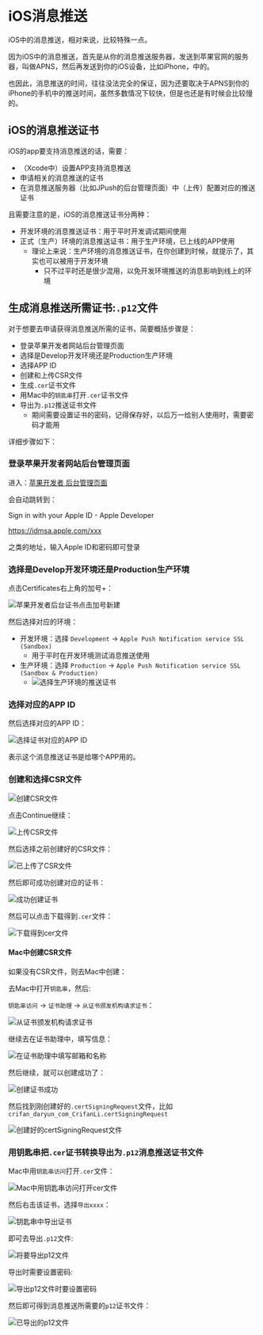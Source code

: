 # iOS消息推送

iOS中的消息推送，相对来说，比较特殊一点。

因为iOS中的消息推送，首先是从你的消息推送服务器，发送到苹果官网的服务器，叫做APNS，然后再发送到你的iOS设备，比如iPhone，中的。

也因此，消息推送的时间，往往没法完全的保证，因为还要取决于APNS到你的iPhone的手机中的推送时间，虽然多数情况下较快，但是也还是有时候会比较慢的。

## iOS的消息推送证书

iOS的app要支持消息推送的话，需要：

* （Xcode中）设置APP支持消息推送
* 申请相关的消息推送的证书
* 在消息推送服务器（比如JPush的后台管理页面）中（上传）配置对应的推送证书

且需要注意的是，iOS的消息推送证书分两种：

* 开发环境的消息推送证书：用于平时开发调试期间使用
* 正式（生产）环境的消息推送证书：用于生产环境，已上线的APP使用
  * 理论上来说：生产环境的消息推送证书，在你创建到时候，就提示了，其实也可以被用于开发环境
    * 只不过平时还是很少混用，以免开发环境推送的消息影响到线上的环境

## 生成消息推送所需证书:`.p12`文件

对于想要去申请获得消息推送所需的证书，简要概括步骤是：

* 登录苹果开发者网站后台管理页面
* 选择是Develop开发环境还是Production生产环境
* 选择APP ID
* 创建和上传CSR文件
* 生成`.cer`证书文件
* 用Mac中的`钥匙串`打开`.cer`证书文件
* 导出为`.p12`推送证书文件
  * 期间需要设置证书的密码，记得保存好，以后万一给别人使用时，需要密码才能用

详细步骤如下：

### 登录苹果开发者网站后台管理页面

进入：[苹果开发者 后台管理页面](https://developer.apple.com/account/)

会自动跳转到：

Sign in with your Apple ID - Apple Developer

https://idmsa.apple.com/xxx

之类的地址，输入Apple ID和密码即可登录

### 选择是Develop开发环境还是Production生产环境

点击Certificates右上角的加号+：

![苹果开发者后台证书点击加号新建](../../../assets/img/apple_developer_certificates_add_create.png)

然后选择对应的环境：

* 开发环境：选择 `Development` -> `Apple Push Notification service SSL (Sandbox)`
  * 用于平时在开发环境测试消息推送使用
* 生产环境：选择 `Production` -> `Apple Push Notification service SSL (Sandbox & Production)`
  * ![选择生产环境的推送证书](../../../assets/img/choose_push_service_production.jpg)

### 选择对应的APP ID

然后选择对应的APP ID：

![选择证书对应的APP ID](../../../assets/img/choose_push_for_app_id.png)

表示这个消息推送证书是给哪个APP用的。

### 创建和选择CSR文件

![创建CSR文件](../../../assets/img/create_csr_file.png)

点击Continue继续：

![上传CSR文件](../../../assets/img/upload_csr_file.png)

然后选择之前创建好的CSR文件：

![已上传了CSR文件](../../../assets/img/uploaded_csr_file.png)

然后即可成功创建对应的证书：

![成功创建证书](../../../assets/img/successfully_created_cerficicate_file.png)

然后可以点击下载得到`.cer`文件：

![下载得到cer文件](../../../assets/img/download_cer_file.png)

#### Mac中创建CSR文件

如果没有CSR文件，则去Mac中创建：

去Mac中打开`钥匙串`，然后:

`钥匙串访问` -> `证书助理` -> `从证书颁发机构请求证书`：

![从证书颁发机构请求证书](../../../assets/img/from_certificate_org_apply_certificate.png)

继续去在证书助理中，填写信息：

![在证书助理中填写邮箱和名称](../../../assets/img/certificate_fill_email_and_name.png)

然后继续，就可以创建成功了：

![创建证书成功](../../../assets/img/create_certificate_ok.png)

然后找到刚创建好的`.certSigningRequest`文件，比如`crifan_daryun_com_CrifanLi.certSigningRequest`

![创建好的certSigningRequest文件](../../../assets/img/created_certsigningrequest_file.png)

### 用钥匙串把`.cer`证书转换导出为`.p12`消息推送证书文件

Mac中用`钥匙串访问`打开`.cer`文件：

![Mac中用钥匙串访问打开cer文件](../../../assets/img/mac_use_keychain_open_cer_file.png)

然后右击该证书，选择`导出xxxx`：

![钥匙串中导出证书](../../../assets/img/keychain_export_apple_push_service.png)

即可去导出`.p12`文件:

![将要导出p12文件](../../../assets/img/will_export_p12_file.png)

导出时需要设置密码:

![导出p12文件时要设置密码](../../../assets/img/before_export_p12_need_set_password.png)

然后即可得到消息推送所需要的`p12`证书文件：

![已导出的p12文件](../../../assets/img/exported_p12_file_for_push.png)
